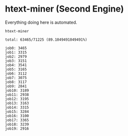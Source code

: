# htext-miner (Second Engine)

Everything doing here is automated.

```
htext-miner

total: 63465/71225 (89.1049491049491%)

job0: 3465
job1: 3315
job2: 2979
job3: 3151
job4: 3541
job5: 3165
job6: 3112
job7: 3075
job8: 3117
job9: 2841
job10: 3189
job11: 2938
job12: 3195
job13: 3163
job14: 3315
job15: 3284
job16: 3100
job17: 3365
job18: 3239
job19: 2916
```